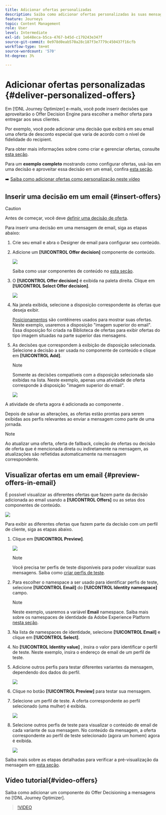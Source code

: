 ```yaml
---
title: Adicionar ofertas personalizadas
description: Saiba como adicionar ofertas personalizadas às suas mensagens
feature: Journeys
topic: Content Management
role: User
level: Intermediate
exl-id: 1e648eca-b5ca-4767-b45d-c179243e347f
source-git-commit: 0e978d0eab570a28c187f3e7779c450437f16cfb
workflow-type: tm+mt
source-wordcount: '570'
ht-degree: 3%

---
```


# Adicionar ofertas personalizadas {#deliver-personalized-offers}

Em [!DNL Journey Optimizer] e-mails, você pode inserir decisões que aproveitarão o Offer Decision Engine para escolher a melhor oferta para entregar aos seus clientes.

Por exemplo, você pode adicionar uma decisão que exibirá em seu email uma oferta de desconto especial que varia de acordo com o nível de fidelidade do recipient.

Para obter mais informações sobre como criar e gerenciar ofertas, consulte [esta seção](../offers/get-started/starting-offer-decisioning.md).

Para um **exemplo completo** mostrando como configurar ofertas, usá-las em uma decisão e aproveitar essa decisão em um email, confira [esta seção](../offers/offers-e2e.md#insert-decision-in-email).

➡️ [Saiba como adicionar ofertas como personalização neste vídeo](#video-offers)

## Inserir uma decisão em um email {#insert-offers}

>[!CAUTION]
>
>Antes de começar, você deve [definir uma decisão de oferta](../offers/offer-activities/create-offer-activities.md).

Para inserir uma decisão em uma mensagem de email, siga as etapas abaixo:

1. Crie seu email e abra o Designer de email para configurar seu conteúdo.

1. Adicione um **[!UICONTROL Offer decision]** componente de conteúdo.

   ![](assets/deliver-offer-component.png)

   Saiba como usar componentes de conteúdo no [esta seção](content-components.md).

1. O **[!UICONTROL Offer decision]** é exibida na paleta direita. Clique em **[!UICONTROL Select Offer decision]**.

   ![](assets/deliver-offer-tab.png)

1. Na janela exibida, selecione a disposição correspondente às ofertas que deseja exibir.

   [Posicionamentos](../offers/offer-library/creating-placements.md) são contêineres usados para mostrar suas ofertas. Neste exemplo, usaremos a disposição &quot;imagem superior do email&quot;. Essa disposição foi criada na Biblioteca de ofertas para exibir ofertas do tipo imagem situadas na parte superior das mensagens.

1. As decisões que correspondem à exibição de disposição selecionada. Selecione a decisão a ser usada no componente de conteúdo e clique em **[!UICONTROL Add]**.

   >[!NOTE]
   >
   >Somente as decisões compatíveis com a disposição selecionada são exibidas na lista. Neste exemplo, apenas uma atividade de oferta corresponde à disposição &quot;imagem superior do email&quot;.

   ![](assets/deliver-offer-placement.png)

A atividade de oferta agora é adicionada ao componente .

Depois de salvar as alterações, as ofertas estão prontas para serem exibidas aos perfis relevantes ao enviar a mensagem como parte de uma jornada.

>[!NOTE]
>
>Ao atualizar uma oferta, oferta de fallback, coleção de ofertas ou decisão de oferta que é mencionada direta ou indiretamente na mensagem, as atualizações são refletidas automaticamente na mensagem correspondente.

## Visualizar ofertas em um email {#preview-offers-in-email}

É possível visualizar as diferentes ofertas que fazem parte da decisão adicionada ao email usando a **[!UICONTROL Offers]** ou as setas dos componentes de conteúdo.

![](assets/deliver-offer-preview.png)

Para exibir as diferentes ofertas que fazem parte da decisão com um perfil de cliente, siga as etapas abaixo.

1. Clique em **[!UICONTROL Preview]**.

   ![](assets/deliver-offer-preview-button.png)

   >[!NOTE]
   >
   >Você precisa ter perfis de teste disponíveis para poder visualizar suas mensagens. Saiba como [criar perfis de teste](../segment/creating-test-profiles.md).

1. Para escolher o namespace a ser usado para identificar perfis de teste, selecione **[!UICONTROL Email]** do **[!UICONTROL Identity namespace]** campo.

   >[!NOTE]
   >
   >Neste exemplo, usaremos a variável **Email** namespace. Saiba mais sobre os namespaces de identidade da Adobe Experience Platform [nesta seção](../segment/get-started-identity.md).

1. Na lista de namespaces de identidade, selecione **[!UICONTROL Email]** e clique em **[!UICONTROL Select]**.

1. No **[!UICONTROL Identity value]** , insira o valor para identificar o perfil de teste. Neste exemplo, insira o endereço de email de um perfil de teste.

   <!--For example enter smith@adobe.com and click the **[!UICONTROL Add profile]** button.-->

1. Adicione outros perfis para testar diferentes variantes da mensagem, dependendo dos dados do perfil.

   ![](assets/deliver-offer-test-profiles.png)

1. Clique no botão **[!UICONTROL Preview]** para testar sua mensagem.

1. Selecione um perfil de teste. A oferta correspondente ao perfil selecionado (uma mulher) é exibida.

   ![](assets/deliver-offer-test-profile-female-preview.png)

1. Selecione outros perfis de teste para visualizar o conteúdo de email de cada variante de sua mensagem. No conteúdo da mensagem, a oferta correspondente ao perfil de teste selecionado (agora um homem) agora é exibida.

   ![](assets/deliver-offer-test-profile-male-preview.png)

Saiba mais sobre as etapas detalhadas para verificar a pré-visualização da mensagem em [esta seção](#preview-your-messages).

## Vídeo tutorial{#video-offers}

Saiba como adicionar um componente do Offer Decisioning a mensagens no [!DNL Journey Optimizer].

>[!VIDEO](https://video.tv.adobe.com/v/334088?quality=12)

